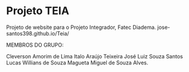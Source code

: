# Projeto TEIA
Projeto de website para o Projeto Integrador, Fatec Diadema.
jose-santos398.github.io/Teia/

MEMBROS DO GRUPO: 

Cleverson Amorim de Lima
Italo Araújo Teixeira
José Luiz Souza Santos
Lucas Willians de Souza Magueta
Miguel de Souza Alves.

